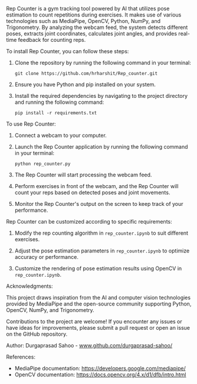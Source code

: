 Rep Counter is a gym tracking tool powered by AI that utilizes pose estimation to count repetitions during exercises. It makes use of various technologies such as MediaPipe, OpenCV, Python, NumPy, and Trigonometry. By analyzing the webcam feed, the system detects different poses, extracts joint coordinates, calculates joint angles, and provides real-time feedback for counting reps.

To install Rep Counter, you can follow these steps:

1. Clone the repository by running the following command in your terminal:
   ```
   git clone https://github.com/hrharshit/Rep_counter.git
   ```

2. Ensure you have Python and pip installed on your system.

3. Install the required dependencies by navigating to the project directory and running the following command:
   ```
   pip install -r requirements.txt
   ```

To use Rep Counter:

1. Connect a webcam to your computer.

2. Launch the Rep Counter application by running the following command in your terminal:
   ```
   python rep_counter.py
   ```

3. The Rep Counter will start processing the webcam feed.

4. Perform exercises in front of the webcam, and the Rep Counter will count your reps based on detected poses and joint movements.

5. Monitor the Rep Counter's output on the screen to keep track of your performance.

Rep Counter can be customized according to specific requirements:

1. Modify the rep counting algorithm in `rep_counter.ipynb` to suit different exercises.

2. Adjust the pose estimation parameters in `rep_counter.ipynb` to optimize accuracy or performance.

3. Customize the rendering of pose estimation results using OpenCV in `rep_counter.ipynb`.

Acknowledgments:

This project draws inspiration from the AI and computer vision technologies provided by MediaPipe and the open-source community supporting Python, OpenCV, NumPy, and Trigonometry.

Contributions to the project are welcome! If you encounter any issues or have ideas for improvements, please submit a pull request or open an issue on the GitHub repository.

Author: Durgaprasad Sahoo - www.github.com/durgaprasad-sahoo/

References:

- MediaPipe documentation: https://developers.google.com/mediapipe/
- OpenCV documentation: https://docs.opencv.org/4.x/d1/dfb/intro.html
